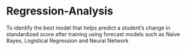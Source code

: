 # Regression-Analysis
To identify the best model that helps predict a student’s change in standardized score after training using forecast models such as Naive Bayes, Logistical Regression and Neural Network

